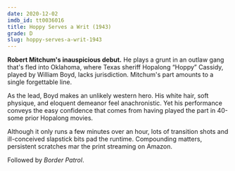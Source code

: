 ```yaml
---
date: 2020-12-02
imdb_id: tt0036016
title: Hoppy Serves a Writ (1943)
grade: D
slug: hoppy-serves-a-writ-1943
---
```


**Robert Mitchum's inauspicious debut.** He plays a grunt in an outlaw gang that's fled into Oklahoma, where Texas sheriff Hopalong “Hoppy” Cassidy, played by William Boyd, lacks jurisdiction. Mitchum's part amounts to a single forgettable line.

<!-- end -->

As the lead, Boyd makes an unlikely western hero. His white hair, soft physique, and eloquent demeanor feel anachronistic. Yet his performance conveys the easy confidence that comes from having played the part in 40-some prior Hopalong movies.

Although it only runs a few minutes over an hour, lots of transition shots and ill-conceived slapstick bits pad the runtime. Compounding matters, persistent scratches mar the print streaming on Amazon.

Followed by <span data-imdb-id="tt0035692">_Border Patrol_</span>.